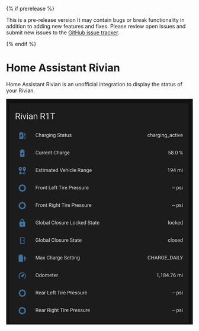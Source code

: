 {% if prerelease %}

This is a pre-release version
It may contain bugs or break functionality in addition to adding new features and fixes. Please review open issues and submit new issues to the [GitHub issue tracker](https://github.com/bretterer/home-assistant-rivian).

{% endif %}

# Home Assistant Rivian

Home Assistant Rivian is an unofficial integration to display the status of your Rivian.

![Home Assistant Rivian Card](.github/images/home_assistant_rivian_entity_card.png)